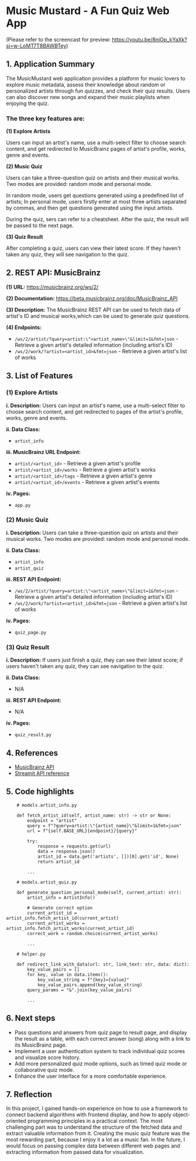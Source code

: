 # Music Mustard - A Fun Quiz Web App

(Please refer to the screencast for preview: https://youtu.be/8niOp_kYaXk?si=w-LoMT7T8BAWBTey)

## 1. Application Summary

The MusicMustard web application provides a platform for music lovers to explore music metadata, assess their knowledge about random or personalized artists through fun quizzes, and check their quiz results. Users can also discover new songs and expand their music playlists when enjoying the quiz.


### The three key features are:

**(1) Explore Artists**

Users can input an artist's name, use a multi-select filter to choose search content, and get redirected to MusicBrainz pages of artist's profile, works, genre and events.


**(2) Music Quiz**

Users can take a three-question quiz on artists and their musical works. Two modes are provided: random mode and personal mode. 

In random mode, users get questions generated using a predefined list of artists; In personal mode, users firstly enter at most three artists separated by commas, and then get questions generated using the input artists.

During the quiz, sers can refer to a cheatsheet. After the quiz, the result will be passed to the next page.


**(3) Quiz Result**

After completing a quiz, users can view their latest score. If they haven't taken any quiz, they will see navigation to the quiz.


## 2. REST API: MusicBrainz

**(1) URL:** https://musicbrainz.org/ws/2/

**(2) Documentation:** https://beta.musicbrainz.org/doc/MusicBrainz_API

**(3) Description:** The MusicBrainz REST API can be used to fetch data of artist's ID and musical works,which can be used to generate quiz questions.

**(4) Endpoints:**
- `/ws/2/artist/?query=artist:\"<artist_name>\"&limit=1&fmt=json` - Retrieve a given artist's detailed information (including artist's ID)
- `/ws/2/work/?artist=<artist_id>&fmt=json` - Retrieve a given artist's list of works


## 3. List of Features

### (1) Explore Artists

**i. Description:** Users can input an artist's name, use a multi-select filter to choose search content, and get redirected to pages of the artist's profile, works, genre and events.

**ii. Data Class:**
- `artist_info`

**iii. MusicBrainz URL Endpoint:**
- `artist/<artist_id>` - Retrieve a given artist's profile
- `artist/<artist_id>/works` - Retrieve a given artist's works
- `artist/<artist_id>/tags` - Retrieve a given artist's genre
- `artist/<artist_id>/events` - Retrieve a given artist's events

**iv. Pages:**
- `app.py`

### (2) Music Quiz

**i. Description:** Users can take a three-question quiz on artists and their musical works. Two modes are provided: random mode and personal mode.

**ii. Data Class:**
- `artist_info`
- `artist_quiz`

**iii. REST API Endpoint:**
- `/ws/2/artist/?query=artist:\"<artist_name>\"&limit=1&fmt=json` - Retrieve a given artist's detailed information (including artist's ID)
- `/ws/2/work/?artist=<artist_id>&fmt=json` - Retrieve a given artist's list of works

**iv. Pages:**
- `quiz_page.py`


### (3) Quiz Result

**i. Description:** If users just finish a quiz, they can see their latest score; if users haven't taken any quiz, they can see navigation to the quiz.

**ii. Data Class:**
- N/A

**iii. REST API Endpoint:**
- N/A

**iv. Pages:**
- `quiz_result.py`

## 4. References

- [MusicBrainz API](https://beta.musicbrainz.org/doc/MusicBrainz_API)
- [Streamit API reference](https://docs.streamlit.io/library/api-reference)
  
## 5. Code highlights
```
    # models.artist_info.py

    def fetch_artist_id(self, artist_name: str) -> str or None:
        endpoint = "artist"
        query = f"?query=artist:\"{artist_name}\"&limit=1&fmt=json"
        url = f"{self.BASE_URL}{endpoint}/{query}"

        try:
            response = requests.get(url)
            data = response.json()
            artist_id = data.get('artists', [])[0].get('id', None)
            return artist_id
        
        ...
```

```
    # models.artist_quiz.py

    def generate_question_personal_mode(self, current_artist: str):
        artist_info = ArtistInfo()

        # Generate correct option
        current_artist_id = artist_info.fetch_artist_id(current_artist)
        current_artist_works = artist_info.fetch_artist_works(current_artist_id)
        correct_work = random.choice(current_artist_works)

        ...
```

```
    # helper.py

    def redirect_link_with_data(url: str, link_text: str, data: dict):
        key_value_pairs = []
        for key, value in data.items():
            key_value_string = f"{key}={value}"
            key_value_pairs.append(key_value_string)
        query_params = "&".join(key_value_pairs)
        
        ...
```

## 6. Next steps
- Pass questions and answers from quiz page to result page, and display the result as a table, with each correct answer (song) along with a link to its MusicBrainz page.
- Implement a user authentication system to track individual quiz scores and visualize score history.
- Add more personalized quiz mode options, such as timed quiz mode or collaborative quiz mode.
- Enhance the user interface for a more comfortable experience.


## 7. Reflection
In this project, I gained hands-on experience on how to use a framework to connect backend algorithms with frontend display, and how to apply object-oriented programming principles in a practical context. The most challenging part was to understand the structure of the fetched data and extract valuable information from it. Creating the music quiz feature was the most rewarding part, because I enjoy it a lot as a music fan. In the future, I would focus on passing complex data between different web pages and extracting information from passed data for visualization.
